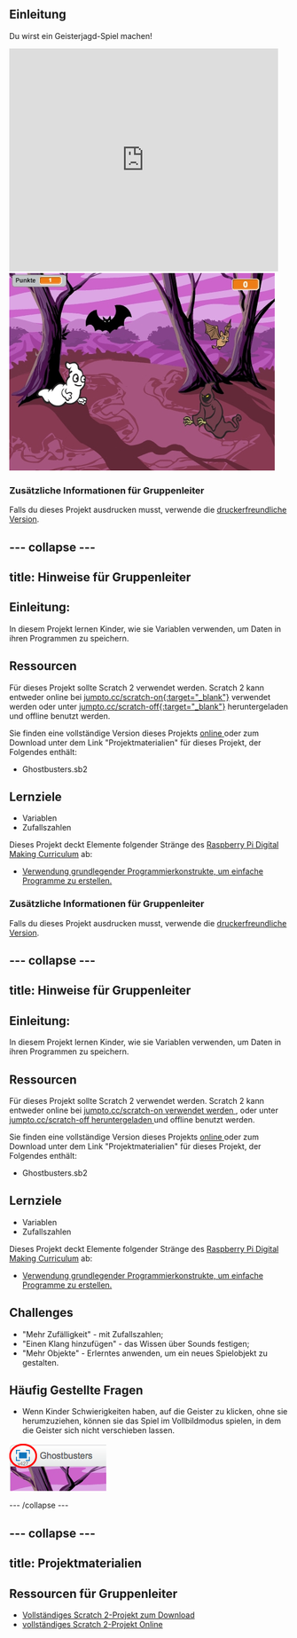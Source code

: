 ## Einleitung

Du wirst ein Geisterjagd-Spiel machen!

<div class="scratch-preview">
  <iframe allowtransparency="true" width="485" height="402" src="https://scratch.mit.edu/projects/embed/60787262/?autostart=false" frameborder="0"></iframe>
  <img src="images/ghost-final.png">
</div>

### Zusätzliche Informationen für Gruppenleiter

Falls du dieses Projekt ausdrucken musst, verwende die [druckerfreundliche Version](https://projects.raspberrypi.org/en/projects/ghostbusters/print).

## \--- collapse \---

## title: Hinweise für Gruppenleiter

## Einleitung:

In diesem Projekt lernen Kinder, wie sie Variablen verwenden, um Daten in ihren Programmen zu speichern.

## Ressourcen

Für dieses Projekt sollte Scratch 2 verwendet werden. Scratch 2 kann entweder online bei [jumpto.cc/scratch-on{:target="_blank"}](http://jumpto.cc/scratch-on) verwendet werden oder unter [ jumpto.cc/scratch-off{:target="_blank"}](http://jumpto.cc/scratch-off) heruntergeladen und offline benutzt werden.

Sie finden eine vollständige Version dieses Projekts [ online ](http://scratch.mit.edu/projects/60787262/#editor) oder zum Download unter dem Link "Projektmaterialien" für dieses Projekt, der Folgendes enthält:

* Ghostbusters.sb2

## Lernziele

* Variablen
* Zufallszahlen

Dieses Projekt deckt Elemente folgender Stränge des [Raspberry Pi Digital Making Curriculum](http://rpf.io/curriculum) ab:

* [Verwendung grundlegender Programmierkonstrukte, um einfache Programme zu erstellen.](https://www.raspberrypi.org/curriculum/programming/creator)

### Zusätzliche Informationen für Gruppenleiter

Falls du dieses Projekt ausdrucken musst, verwende die [druckerfreundliche Version](https://projects.raspberrypi.org/en/projects/ghostbusters/print).

## \--- collapse \---

## title: Hinweise für Gruppenleiter

## Einleitung:

In diesem Projekt lernen Kinder, wie sie Variablen verwenden, um Daten in ihren Programmen zu speichern.

## Ressourcen

Für dieses Projekt sollte Scratch 2 verwendet werden. Scratch 2 kann entweder online bei [ jumpto.cc/scratch-on verwendet werden ](http://jumpto.cc/scratch-on), oder unter [ jumpto.cc/scratch-off heruntergeladen ](http://jumpto.cc/scratch-off) und offline benutzt werden.

Sie finden eine vollständige Version dieses Projekts [ online ](http://scratch.mit.edu/projects/60787262/#editor) oder zum Download unter dem Link "Projektmaterialien" für dieses Projekt, der Folgendes enthält:

* Ghostbusters.sb2

## Lernziele

* Variablen
* Zufallszahlen

Dieses Projekt deckt Elemente folgender Stränge des [Raspberry Pi Digital Making Curriculum](http://rpf.io/curriculum) ab:

* [Verwendung grundlegender Programmierkonstrukte, um einfache Programme zu erstellen.](https://www.raspberrypi.org/curriculum/programming/creator)

## Challenges

* "Mehr Zufälligkeit" - mit Zufallszahlen;
* "Einen Klang hinzufügen" - das Wissen über Sounds festigen;
* "Mehr Objekte" - Erlerntes anwenden, um ein neues Spielobjekt zu gestalten.

## Häufig Gestellte Fragen

* Wenn Kinder Schwierigkeiten haben, auf die Geister zu klicken, ohne sie herumzuziehen, können sie das Spiel im Vollbildmodus spielen, in dem die Geister sich nicht verschieben lassen.

![screenshot](images/ghost-fullscreen.png)

\--- /collapse \---

## \--- collapse \---

## title: Projektmaterialien

## Ressourcen für Gruppenleiter

* [Vollständiges Scratch 2-Projekt zum Download](resources/Ghostbusters.sb2)
* [vollständiges Scratch 2-Projekt Online](http://scratch.mit.edu/projects/60787262/#editor)